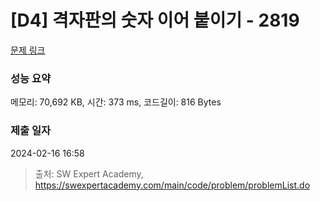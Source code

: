 # [D4] 격자판의 숫자 이어 붙이기 - 2819 

[문제 링크](https://swexpertacademy.com/main/code/problem/problemDetail.do?contestProbId=AV7I5fgqEogDFAXB) 

### 성능 요약

메모리: 70,692 KB, 시간: 373 ms, 코드길이: 816 Bytes

### 제출 일자

2024-02-16 16:58



> 출처: SW Expert Academy, https://swexpertacademy.com/main/code/problem/problemList.do